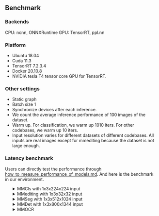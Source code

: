 ## Benchmark

### Backends
CPU: ncnn, ONNXRuntime
GPU: TensorRT, ppl.nn

### Platform
- Ubuntu 18.04
- Cuda 11.3
- TensorRT 7.2.3.4
- Docker 20.10.8
- NVIDIA tesla T4 tensor core GPU for TensorRT.

### Other settings
- Static graph
- Batch size 1
- Synchronize devices after each inference.
- We count the average inference performance of 100 images of the dataset.
- Warm up. For classification, we warm up 1010 iters. For other codebases, we warm up 10 iters.
- Input resolution varies for different datasets of different codebases. All inputs are real images except for mmediting because the dataset is not large enough.

### Latency benchmark
Users can directly test the performance through [how_to_measure_performance_of_models.md](docs/tutorials/how_to_measure_performance_of_models.md). And here is the benchmark in our environment.
<details>
<summary style="margin-left: 25px;">MMCls with 1x3x224x224 input</summary>
<div style="margin-left: 25px;">

<table class="tg">
<thead>
  <tr>
    <th class="tg-c3ow" colspan="2"></th>
    <th class="tg-c3ow" colspan="6"><span style="font-weight:400;font-style:normal">TensorRT</span></th>
    <th class="tg-0pky"></th>
  </tr>
</thead>
<tbody>
  <tr>
    <td class="tg-9wq8" rowspan="2">Model</td>
    <td class="tg-9wq8" rowspan="2">Input</td>
    <td class="tg-c3ow" colspan="2">fp32</td>
    <td class="tg-c3ow" colspan="2"><span style="font-weight:400;font-style:normal">fp16</span></td>
    <td class="tg-c3ow" colspan="2">in8</td>
    <td class="tg-lboi" rowspan="2">model config file</td>
  </tr>
  <tr>
    <td class="tg-c3ow">latency (ms)</td>
    <td class="tg-c3ow">FPS</td>
    <td class="tg-c3ow">latency (ms)</td>
    <td class="tg-c3ow">FPS</td>
    <td class="tg-c3ow">latency (ms)</td>
    <td class="tg-c3ow">FPS</td>
  </tr>
  <tr>
    <td class="tg-c3ow">ResNet</td>
    <td class="tg-c3ow">1x3x224x224</td>
    <td class="tg-c3ow">2.97</td>
    <td class="tg-c3ow"><span style="font-weight:400;font-style:normal">336.90</span></td>
    <td class="tg-c3ow">1.26</td>
    <td class="tg-c3ow">791.89</td>
    <td class="tg-c3ow">1.21</td>
    <td class="tg-c3ow">829.66</td>
    <td class="tg-0pky">$MMCLS_DIR/configs/resnet/resnet50_b32x8_imagenet.py</td>
  </tr>
  <tr>
    <td class="tg-c3ow">ResNeXt</td>
    <td class="tg-c3ow">1x3x224x224</td>
    <td class="tg-c3ow">4.31</td>
    <td class="tg-c3ow">231.93</td>
    <td class="tg-c3ow">1.42</td>
    <td class="tg-c3ow">703.42</td>
    <td class="tg-c3ow">1.37</td>
    <td class="tg-c3ow">727.42</td>
    <td class="tg-0pky">$MMCLS_DIR/configs/resnext/resnext50_32x4d_b32x8_imagenet.py</td>
  </tr>
  <tr>
    <td class="tg-c3ow">SE-ResNet</td>
    <td class="tg-c3ow">1x3x224x224</td>
    <td class="tg-c3ow">3.41</td>
    <td class="tg-c3ow">293.64</td>
    <td class="tg-c3ow">1.66</td>
    <td class="tg-c3ow">600.73</td>
    <td class="tg-c3ow">1.51</td>
    <td class="tg-c3ow">662.90</td>
    <td class="tg-0pky">$MMCLS_DIR/configs/seresnet/seresnet50_b32x8_imagenet.py</td>
  </tr>
  <tr>
    <td class="tg-c3ow">ShuffleNetV2</td>
    <td class="tg-c3ow">1x3x224x224</td>
    <td class="tg-c3ow">1.37</td>
    <td class="tg-c3ow">727.94</td>
    <td class="tg-c3ow">1.19</td>
    <td class="tg-c3ow">841.36</td>
    <td class="tg-c3ow">1.13</td>
    <td class="tg-c3ow">883.47</td>
    <td class="tg-0pky">$MMCLS_DIR/configs/shufflenet_v2/shufflenet_v2_1x_b64x16_linearlr_bn_nowd_imagenet.py</td>
  </tr>
</tbody>
</table>
</div>
</details>

<details>
<summary style="margin-left: 25px;">MMediting with 1x3x32x32 input</summary>
<div style="margin-left: 25px;">
<table class="tg">
<thead>
  <tr>
    <th class="tg-c3ow" colspan="2"></th>
    <th class="tg-c3ow" colspan="6"><span style="font-weight:400;font-style:normal">TensorRT</span></th>
    <th class="tg-lboi"></th>
  </tr>
</thead>
<tbody>
  <tr>
    <td class="tg-9wq8" rowspan="2">Model</td>
    <td class="tg-nrix" rowspan="2">Input</td>
    <td class="tg-c3ow" colspan="2">fp32</td>
    <td class="tg-c3ow" colspan="2"><span style="font-weight:400;font-style:normal">fp16</span></td>
    <td class="tg-c3ow" colspan="2">in8</td>
    <td class="tg-lboi" rowspan="2"><span style="font-weight:400;font-style:normal">model config file</span></td>
  </tr>
  <tr>
    <td class="tg-c3ow">latency (ms)</td>
    <td class="tg-c3ow">FPS</td>
    <td class="tg-c3ow">latency (ms)</td>
    <td class="tg-c3ow">FPS</td>
    <td class="tg-c3ow">latency (ms)</td>
    <td class="tg-c3ow">FPS</td>
  </tr>
  <tr>
    <td class="tg-c3ow">ESRGAN</td>
    <td class="tg-baqh">1x3x32x32</td>
    <td class="tg-c3ow">12.64</td>
    <td class="tg-c3ow">79.14</td>
    <td class="tg-c3ow">12.42</td>
    <td class="tg-c3ow">80.50</td>
    <td class="tg-c3ow">12.45</td>
    <td class="tg-c3ow">80.35</td>
    <td class="tg-0pky">$MMEDIT_DIR/configs/restorers/esrgan/esrgan_psnr_x4c64b23g32_g1_1000k_div2k.py</td>
  </tr>
  <tr>
    <td class="tg-c3ow">SRCNN</td>
    <td class="tg-baqh">1x3x32x32</td>
    <td class="tg-c3ow">0.70</td>
    <td class="tg-c3ow">1436.47</td>
    <td class="tg-c3ow">0.35</td>
    <td class="tg-c3ow">2836.62</td>
    <td class="tg-c3ow">0.26</td>
    <td class="tg-c3ow">3850.45</td>
    <td class="tg-0pky">$MMEDIT_DIR/configs/restorers/srcnn/srcnn_x4k915_g1_1000k_div2k.py</td>
  </tr>
</tbody>
</table>
</div>
</details>

<details>
<summary style="margin-left: 25px;">MMSeg with 1x3x512x1024 input</summary>
<div style="margin-left: 25px;">
<table class="tg">
<thead>
  <tr>
    <th class="tg-c3ow" colspan="2"></th>
    <th class="tg-c3ow" colspan="6"><span style="font-weight:400;font-style:normal">TensorRT</span></th>
    <th class="tg-0pky"></th>
  </tr>
</thead>
<tbody>
  <tr>
    <td class="tg-9wq8" rowspan="2">Model</td>
    <td class="tg-9wq8" rowspan="2">Input</td>
    <td class="tg-c3ow" colspan="2">fp32</td>
    <td class="tg-c3ow" colspan="2"><span style="font-weight:400;font-style:normal">fp16</span></td>
    <td class="tg-c3ow" colspan="2">in8</td>
    <td class="tg-lboi" rowspan="2">model config file</td>
  </tr>
  <tr>
    <td class="tg-c3ow">latency (ms)</td>
    <td class="tg-c3ow">FPS</td>
    <td class="tg-c3ow">latency (ms)</td>
    <td class="tg-c3ow">FPS</td>
    <td class="tg-c3ow">latency (ms)</td>
    <td class="tg-c3ow">FPS</td>
  </tr>
  <tr>
    <td class="tg-c3ow">FCN</td>
    <td class="tg-c3ow">1x3x512x1024</td>
    <td class="tg-c3ow">128.42</td>
    <td class="tg-c3ow">7.79</td>
    <td class="tg-c3ow">23.97</td>
    <td class="tg-c3ow">41.72</td>
    <td class="tg-c3ow">18.13</td>
    <td class="tg-c3ow">55.15</td>
    <td class="tg-0pky">$MMSEG_DIR/configs/fcn/fcn_r50-d8_512x1024_40k_cityscapes.py</td>
  </tr>
  <tr>
    <td class="tg-c3ow">PSPNet</td>
    <td class="tg-c3ow">1x3x512x1024</td>
    <td class="tg-c3ow">119.77</td>
    <td class="tg-c3ow">8.35</td>
    <td class="tg-c3ow">24.10</td>
    <td class="tg-c3ow">41.49</td>
    <td class="tg-c3ow">16.33</td>
    <td class="tg-c3ow">61.23</td>
    <td class="tg-0pky">$MMSEG_DIR/configs/pspnet/pspnet_r50-d8_512x1024_80k_cityscapes.py</td>
  </tr>
  <tr>
    <td class="tg-c3ow">DeepLabV3</td>
    <td class="tg-c3ow">1x3x512x1024</td>
    <td class="tg-c3ow">226.75</td>
    <td class="tg-c3ow">4.41</td>
    <td class="tg-c3ow">31.80</td>
    <td class="tg-c3ow">31.45</td>
    <td class="tg-c3ow">19.85</td>
    <td class="tg-c3ow">50.38</td>
    <td class="tg-0pky">$MMSEG_DIR/configs/deeplabv3/deeplabv3_r50-d8_512x1024_80k_cityscapes.py</td>
  </tr>
  <tr>
    <td class="tg-c3ow">DeepLabV3+</td>
    <td class="tg-c3ow">1x3x512x1024</td>
    <td class="tg-c3ow">151.25</td>
    <td class="tg-c3ow">6.61</td>
    <td class="tg-c3ow">47.03</td>
    <td class="tg-c3ow">21.26</td>
    <td class="tg-c3ow">50.38</td>
    <td class="tg-c3ow">26.67</td>
    <td class="tg-0pky">$MMSEG_DIR/configs/deeplabv3plus/deeplabv3plus_r50-d8_512x1024_80k_cityscapes.py</td>
  </tr>
</tbody>
</table>
</div>
</details>

<details>
<summary style="margin-left: 25px;">MMDet with 1x3x800x1344 input</summary>
<div style="margin-left: 25px;">
<table class="tg">
<thead>
  <tr>
    <th class="tg-c3ow" colspan="2"></th>
    <th class="tg-c3ow" colspan="6"><span style="font-weight:400;font-style:normal">TensorRT</span></th>
    <th class="tg-0pky"></th>
  </tr>
</thead>
<tbody>
  <tr>
    <td class="tg-9wq8" rowspan="2">Model</td>
    <td class="tg-9wq8" rowspan="2">Input</td>
    <td class="tg-c3ow" colspan="2">fp32</td>
    <td class="tg-c3ow" colspan="2"><span style="font-weight:400;font-style:normal">fp16</span></td>
    <td class="tg-c3ow" colspan="2">in8</td>
    <td class="tg-lboi" rowspan="2">model config file</td>
  </tr>
  <tr>
    <td class="tg-c3ow">latency (ms)</td>
    <td class="tg-c3ow">FPS</td>
    <td class="tg-c3ow">latency (ms)</td>
    <td class="tg-c3ow">FPS</td>
    <td class="tg-c3ow">latency (ms)</td>
    <td class="tg-c3ow">FPS</td>
  </tr>
  <tr>
    <td class="tg-baqh">YOLOv3</td>
    <td class="tg-baqh">1x3x800x1344</td>
    <td class="tg-baqh">94.08</td>
    <td class="tg-baqh">10.63</td>
    <td class="tg-baqh">24.90</td>
    <td class="tg-baqh">40.17</td>
    <td class="tg-baqh">24.87</td>
    <td class="tg-baqh">40.21</td>
    <td class="tg-0lax">$MMDET_DIR/configs/yolo/yolov3_d53_320_273e_coco.py</td>
  </tr>
  <tr>
    <td class="tg-baqh">SSD-Lite</td>
    <td class="tg-baqh">1x3x800x1344</td>
    <td class="tg-baqh">14.91</td>
    <td class="tg-baqh">67.06</td>
    <td class="tg-baqh">8.92</td>
    <td class="tg-baqh">112.13</td>
    <td class="tg-baqh">8.65</td>
    <td class="tg-baqh">115.63</td>
    <td class="tg-0lax">$MMDET_DIR/configs/ssd/ssdlite_mobilenetv2_scratch_600e_coco.py</td>
  </tr>
  <tr>
    <td class="tg-c3ow">RetinaNet</td>
    <td class="tg-c3ow">1x3x800x1344</td>
    <td class="tg-c3ow">97.09</td>
    <td class="tg-c3ow">10.30</td>
    <td class="tg-c3ow">25.79</td>
    <td class="tg-c3ow">38.78</td>
    <td class="tg-c3ow">16.88</td>
    <td class="tg-c3ow">59.23</td>
    <td class="tg-0pky">$MMDET_DIR/configs/retinanet/retinanet_r50_fpn_1x_coco.py</td>
  </tr>
  <tr>
    <td class="tg-c3ow">FCOS</td>
    <td class="tg-c3ow">1x3x800x1344</td>
    <td class="tg-c3ow">84.06</td>
    <td class="tg-c3ow">11.90</td>
    <td class="tg-c3ow">23.15</td>
    <td class="tg-c3ow">43.20</td>
    <td class="tg-c3ow">17.68</td>
    <td class="tg-c3ow">56.57</td>
    <td class="tg-0pky">$MMDET_DIR/configs/fcos/fcos_r50_caffe_fpn_gn-head_1x_coco.py</td>
  </tr>
  <tr>
    <td class="tg-c3ow">FSAF</td>
    <td class="tg-c3ow">1x3x800x1344</td>
    <td class="tg-c3ow">82.96</td>
    <td class="tg-c3ow">12.05</td>
    <td class="tg-c3ow">21.02</td>
    <td class="tg-c3ow">47.58</td>
    <td class="tg-c3ow">13.50</td>
    <td class="tg-c3ow">74.08</td>
    <td class="tg-0pky">$MMDET_DIR/configs/fsaf/fsaf_r50_fpn_1x_coco.py</td>
  </tr>
  <tr>
    <td class="tg-c3ow">Faster-RCNN</td>
    <td class="tg-c3ow">1x3x800x1344</td>
    <td class="tg-c3ow">88.08</td>
    <td class="tg-c3ow">11.35</td>
    <td class="tg-c3ow">26.52</td>
    <td class="tg-c3ow">37.70</td>
    <td class="tg-c3ow">19.14</td>
    <td class="tg-c3ow">52.23</td>
    <td class="tg-0pky">$MMDET_DIR/configs/faster_rcnn/faster_rcnn_r50_fpn_1x_coco.py</td>
  </tr>
  <tr>
    <td class="tg-baqh">Mask-RCNN</td>
    <td class="tg-baqh">1x3x800x1344</td>
    <td class="tg-baqh">320.86 </td>
    <td class="tg-baqh">3.12</td>
    <td class="tg-baqh">241.32</td>
    <td class="tg-baqh">4.14</td>
    <td class="tg-baqh">-</td>
    <td class="tg-baqh">-</td>
    <td class="tg-0lax">$MMDET_DIR/configs/mask_rcnn/mask_rcnn_r50_fpn_1x_coco.py</td>
  </tr>
</tbody>
</table>
</div>
</details>

<details>
<summary style="margin-left: 25px;">MMOCR</summary>
<div style="margin-left: 25px;">
<table class="tg">
<thead>
  <tr>
    <th class="tg-c3ow" colspan="2"></th>
    <th class="tg-c3ow" colspan="6"><span style="font-weight:400;font-style:normal">TensorRT</span></th>
    <th class="tg-0pky"></th>
  </tr>
</thead>
<tbody>
  <tr>
    <td class="tg-9wq8" rowspan="2">Model</td>
    <td class="tg-9wq8" rowspan="2">Input</td>
    <td class="tg-c3ow" colspan="2">fp32</td>
    <td class="tg-c3ow" colspan="2"><span style="font-weight:400;font-style:normal">fp16</span></td>
    <td class="tg-c3ow" colspan="2">in8</td>
    <td class="tg-lboi" rowspan="2">model config file</td>
  </tr>
  <tr>
    <td class="tg-c3ow">latency (ms)</td>
    <td class="tg-c3ow">FPS</td>
    <td class="tg-c3ow">latency (ms)</td>
    <td class="tg-c3ow">FPS</td>
    <td class="tg-c3ow">latency (ms)</td>
    <td class="tg-c3ow">FPS</td>
  </tr>
  <tr>
    <td class="tg-baqh">DBNet</td>
    <td class="tg-baqh">1x3x640x640</td>
    <td class="tg-baqh">10.70</td>
    <td class="tg-baqh">93.43</td>
    <td class="tg-baqh">5.62</td>
    <td class="tg-baqh">177.78</td>
    <td class="tg-baqh">5.00</td>
    <td class="tg-baqh">199.85</td>
    <td class="tg-0lax">$MMOCR_DIR/configs/textdet/dbnet/dbnet_r18_fpnc_1200e_icdar2015.py</td>
  </tr>
  <tr>
    <td class="tg-baqh">CRNN</td>
    <td class="tg-baqh">1x1x32x32</td>
    <td class="tg-baqh">1.93 </td>
    <td class="tg-baqh">518.28</td>
    <td class="tg-baqh">1.40</td>
    <td class="tg-baqh">713.88</td>
    <td class="tg-baqh">1.36</td>
    <td class="tg-baqh">736.79</td>
    <td class="tg-0lax">$MMOCR_DIR/configs/textrecog/crnn/crnn_academic_dataset.py</td>
  </tr>
</tbody>
</table>
</div>
</details>
